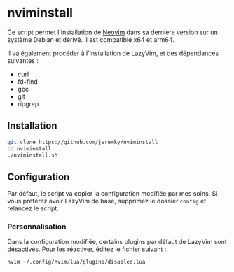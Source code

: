 # nviminstall

Ce script permet l'installation de [Neovim](https://neovim.io/) dans sa dernière version sur un système Debian et dérivé. Il est compatible x64 et arm64.

Il va également procéder à l'installation de LazyVim, et des dépendances suivantes : 

- curl
- fd-find
- gcc
- git
- ripgrep

## Installation

```bash
git clone https://github.com/jeremky/nviminstall
cd nviminstall
./nviminstall.sh
```

## Configuration

Par défaut, le script va copier la configuration modifiée par mes soins. Si vous préférez avoir LazyVim de base, supprimez le dossier `config` et relancez le script.

### Personnalisation

Dans la configuration modifiée, certains plugins par défaut de LazyVim sont désactivés. Pour les réactiver, éditez le fichier suivant :

```bash
nvim ~/.config/nvim/lua/plugins/disabled.lua
```

